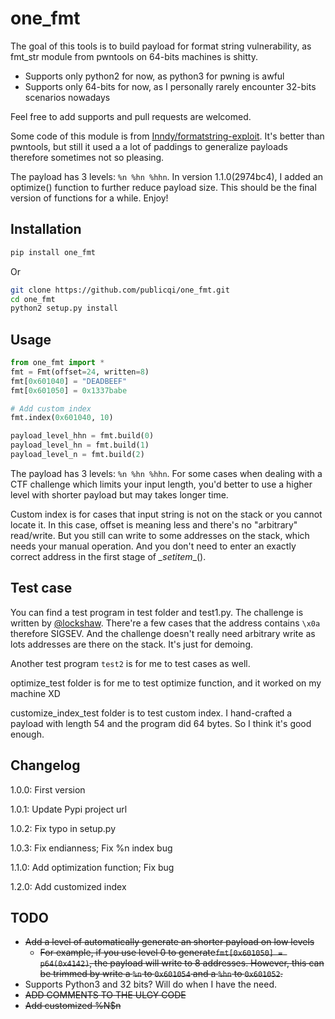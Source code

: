 # one_fmt
The goal of this tools is to build payload for format string vulnerability, as fmt_str module from pwntools on 64-bits machines is shitty.

+ Supports only python2 for now, as python3 for pwning is awful
+ Supports only 64-bits for now, as I personally rarely encounter 32-bits scenarios nowadays

Feel free to add supports and pull requests are welcomed.

Some code of this module is from [Inndy/formatstring-exploit](https://github.com/Inndy/formatstring-exploit). It's better than pwntools, but still it used a a lot of paddings to generalize payloads therefore sometimes not so pleasing.

The payload has 3 levels: `%n %hn %hhn`. In version 1.1.0(2974bc4), I added an optimize() function to further reduce payload size. This should be the final version of functions for a while. Enjoy!

## Installation

```sh
pip install one_fmt
```

Or

```sh
git clone https://github.com/publicqi/one_fmt.git
cd one_fmt
python2 setup.py install
```

## Usage

```python
from one_fmt import *
fmt = Fmt(offset=24, written=8)
fmt[0x601040] = "DEADBEEF"
fmt[0x601050] = 0x1337babe

# Add custom index
fmt.index(0x601040, 10)

payload_level_hhn = fmt.build(0)
payload_level_hn = fmt.build(1)
payload_level_n = fmt.build(2)
```

The payload has 3 levels: `%n %hn %hhn`. For some cases when dealing with a CTF challenge which limits your input length, you'd better to use a higher level with shorter payload but may takes longer time.

Custom index is for cases that input string is not on the stack or you cannot locate it. In this case, offset is meaning less and there's no "arbitrary" read/write. But you still can write to some addresses on the stack, which needs your manual operation. And you don't need to enter an exactly correct address in the first stage of _\_setitem__().

## Test case

You can find a test program in test folder and test1.py. The challenge is written by [@lockshaw](https://github.com/lockshaw). There're a few cases that the address contains `\x0a` therefore SIGSEV. And the challenge doesn't really need arbitrary write as lots addresses are there on the stack. It's just for demoing.

Another test program `test2` is for me to test cases as well.

optimize_test folder is for me to test optimize function, and it worked on my machine XD

customize_index_test folder is to test custom index. I hand-crafted a payload with length 54 and the program did 64 bytes. So I think it's good enough.

## Changelog

1.0.0: First version

1.0.1: Update Pypi project url

1.0.2: Fix typo in setup.py

1.0.3: Fix endianness; Fix %n index bug

1.1.0: Add optimization function; Fix bug

1.2.0: Add customized index

## TODO

+ ~~Add a level of automatically generate an shorter payload on low levels~~
  + ~~For example, if you use level 0 to generate`fmt[0x601050] = p64(0x4142)`, the payload will write to 8 addresses. However, this can be trimmed by write a `%n` to `0x601054` and a `%hn` to `0x601052`.~~
+ Supports Python3 and 32 bits? Will do when I have the need.
+ ~~ADD COMMENTS TO THE ULGY CODE~~
+ ~~Add customized %N$n~~
